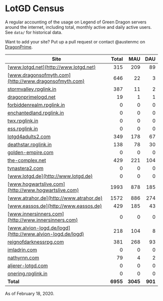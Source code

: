 # LotGD Census
A regular accounting of the usage on Legend of Green Dragon servers around the internet, including total, monthly active and daily active users. See `data/` for historical data.

Want to add your site? Put up a pull request or contact @austenmc on [DragonPrime](http://dragonprime.net).


Site | Total | MAU | DAU
--- | ---:| ---:| ---:
[www.lotgd.net](http://www.lotgd.net)|315|209|89
[www.dragonsofmyth.com](http://www.dragonsofmyth.com)|646|22|3
[stormvalley.rpglink.in](http://stormvalley.rpglink.in)|387|11|2
[dragonprimelogd.net](http://dragonprimelogd.net)|19|1|1
[forbiddenrealm.rpglink.in](http://forbiddenrealm.rpglink.in)|0|0|0
[enchantedland.rpglink.in](http://enchantedland.rpglink.in)|0|0|0
[twx.rpglink.in](http://twx.rpglink.in)|0|0|0
[ess.rpglink.in](http://ess.rpglink.in)|0|0|0
[lotgd4adults2.com](http://lotgd4adults2.com)|349|178|67
[deathstar.rpglink.in](http://deathstar.rpglink.in)|138|78|30
[golden-empire.com](http://golden-empire.com)|0|0|0
[the-complex.net](http://the-complex.net)|429|221|104
[tynastera2.com](http://tynastera2.com)|0|0|0
[www.lotgd.de](http://www.lotgd.de)|0|0|0
[www.hogwartslive.com](http://www.hogwartslive.com)|1993|878|185
[www.atrahor.de](http://www.atrahor.de)|1572|886|274
[www.eassos.de](http://www.eassos.de)|429|185|43
[www.innersinners.com](http://www.innersinners.com)|0|0|0
[www.alvion-logd.de/logd](http://www.alvion-logd.de/logd)|218|104|8
[reignofdarknessrpg.com](http://reignofdarknessrpg.com)|381|268|93
[imladrin.com](http://imladrin.com)|0|0|0
[nathyrnn.com](http://nathyrnn.com)|79|4|2
[aljerer-lotgd.com](http://aljerer-lotgd.com)|0|0|0
[onering.rpglink.in](http://onering.rpglink.in)|0|0|0
**Total**|**6955**|**3045**|**901**

As of February 18, 2020.
